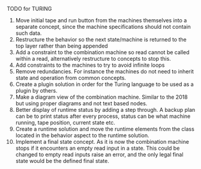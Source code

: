 TODO for TURING

1. Move initial tape and run button from the machines themselves into a separate concept, since the machine specifications should not contain such data.
2. Restructure the behavior so the next state/machine is returned to the top layer rather than being appended
3. Add a constraint to the combination machine so read cannot be called within a read, alternatively restructure to concepts to stop this.
4. Add constraints to the machines to try to avoid infinite loops
5. Remove redundancies. For instance the machines do not need to inherit state and operation from common concepts.
6. Create a plugin solution in order for the Turing language to be used as a plugin by others.
7. Make a diagram view of the combination machine. Similar to the 2018 but using proper diagrams and not text based nodes.
9. Better display of runtime status by adding a step through. A backup plan can be to print status after every process, status can be what machine running, tape position, current state etc.
10. Create a runtime solution and move the runtime elements from the class located in the behavior aspect to the runtime solution.
11. Implement a final state concept. As it is now the combination machine stops if it encounters an empty read input in a state.
This could be changed to empty read inputs raise an error, and the only legal final state would be the defined final state.